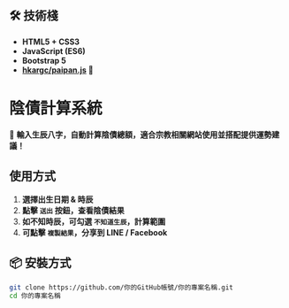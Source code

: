 ## 🛠 技術棧
- **HTML5 + CSS3** 
- **JavaScript (ES6)** 
- **Bootstrap 5** 
- **[hkargc/paipan.js](https://github.com/hkargc/paipan) 📜**


# 陰債計算系統 

📜 **輸入生辰八字，自動計算陰債總額，適合宗教相關網站使用並搭配提供運勢建議！**

##  **使用方式**
1. **選擇出生日期 & 時辰** 
2. **點擊 `送出` 按鈕，查看陰債結果**  
3. **如不知時辰，可勾選 `不知道生辰`，計算範圍**  
4. **可點擊 `複製結果`，分享到 LINE / Facebook**  

## 📦 **安裝方式**
```sh
git clone https://github.com/你的GitHub帳號/你的專案名稱.git
cd 你的專案名稱
